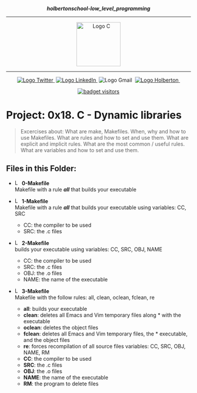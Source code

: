 <div align=center>

***holbertonschool-low_level_programming***
<hr />
 <img src="https://raw.githubusercontent.com/jepez90/jepez90.github.io/master/img/Readme_media/logoC.svg" alt="Logo C" height="120" style="max-width:80%;">
 <hr />
<a href="https://twitter.com/Jepez90"><img src="https://img.shields.io/twitter/url?label=%40Jepez90&style=social&url=https%3A%2F%2Ftwitter.com%2FJepez90" alt="Logo Twitter">&nbsp;</a>
<a href="https://www.linkedin.com/in/jerson-p%C3%A9rez-010059a4/"><img src="https://img.shields.io/badge/jepez90-%230077B5.svg?&logo=linkedin&logoColor=white" alt="Logo LinkedIn">&nbsp;</a>
<img src="https://img.shields.io/badge/jepez90-white?style=flat&logo=gmail" alt="Logo Gmail">&nbsp;
<a href="https://twitter.com/HolbertonCOL"><img src="https://img.shields.io/badge/Holberton_School-red" alt="Logo Holberton">&nbsp;</a>

<a href="https://github.com/jepez90"><img src="https://visitor-badge.glitch.me/badge?page_id=jepez90.lowlevel.0x1C" alt="badget visitors"></a>
</div>


# Project: 0x18. C - Dynamic libraries

> Excercises about:
    What are make, Makefiles.
    When, why and how to use Makefiles.
    What are rules and how to set and use them.
    What are explicit and implicit rules.
    What are the most common / useful rules.
    What are variables and how to set and use them.


## Files in this Folder:

* <img src="https://raw.githubusercontent.com/jepez90/jepez90.github.io/master/img/Readme_media/logo_shell.svg" alt="Logo Shell" height="15"> **0-Makefile**<br />
Makefile with a rule ***all*** that builds your executable

* <img src="https://raw.githubusercontent.com/jepez90/jepez90.github.io/master/img/Readme_media/logo_shell.svg" alt="Logo Shell" height="15"> **1-Makefile**<br />
Makefile with a rule ***all*** that builds your executable using variables: CC, SRC
    * CC: the compiler to be used
    * SRC: the .c files


* <img src="https://raw.githubusercontent.com/jepez90/jepez90.github.io/master/img/Readme_media/logo_shell.svg" alt="Logo Shell" height="15"> **2-Makefile**<br />
builds your executable using variables: CC, SRC, OBJ, NAME
    * CC: the compiler to be used
    * SRC: the .c files
    * OBJ: the .o files
    * NAME: the name of the executable


* <img src="https://raw.githubusercontent.com/jepez90/jepez90.github.io/master/img/Readme_media/logo_shell.svg" alt="Logo Shell" height="15"> **3-Makefile**<br />
Makefile with the follow rules: all, clean, oclean, fclean, re
    * **all**: builds your executable
    * **clean**: deletes all Emacs and Vim temporary files along * with the executable
    * **oclean**: deletes the object files
    * **fclean**: deletes all Emacs and Vim temporary files, the * executable, and the object files
    * **re**: forces recompilation of all source files
variables: CC, SRC, OBJ, NAME, RM
    * **CC**: the compiler to be used
    * **SRC**: the .c files
    * **OBJ**: the .o files
    * **NAME**: the name of the executable
    * **RM**: the program to delete files
